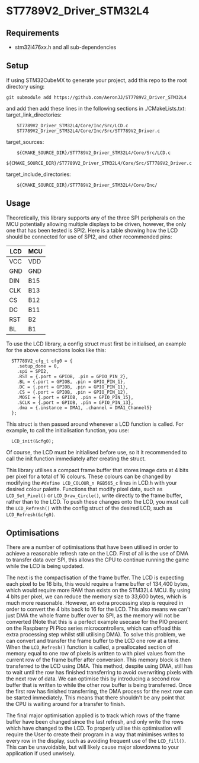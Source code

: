 # ST7789V2_Driver_STM32L4

## Requirements
 - stm32l476xx.h and all sub-dependencies

## Setup
If using STM32CubeMX to generate your project, add this repo to the root directory using:
```
git submodule add https://github.com/AeronJJ/ST7789V2_Driver_STM32L4
```
and add then add these lines in the following sections in ./CMakeLists.txt:
target_link_directories:
```
    ST7789V2_Driver_STM32L4/Core/Inc/Src/LCD.c
    ST7789V2_Driver_STM32L4/Core/Inc/Src/ST7789V2_Driver.c
```
target_sources:
```
    ${CMAKE_SOURCE_DIR}/ST7789V2_Driver_STM32L4/Core/Src/LCD.c
    ${CMAKE_SOURCE_DIR}/ST7789V2_Driver_STM32L4/Core/Src/ST7789V2_Driver.c
```
target_include_directories:
```
    ${CMAKE_SOURCE_DIR}/ST7789V2_Driver_STM32L4/Core/Inc/
```

## Usage

Theoretically, this library supports any of the three SPI peripherals on the MCU potentially allowing multiple displays to be driven, however, the only one that has been tested is SPI2. Here is a table showing how the LCD should be connected for use of SPI2, and other recommended pins:

| LCD | MCU |
|-----|-----|
| VCC | VDD |
| GND | GND |
| DIN | B15 |
| CLK | B13 |
| CS  | B12 |
| DC  | B11 |
| RST | B2  |
| BL  | B1  |

To use the LCD library, a config struct must first be initialised, an example for the above connections looks like this:
```
  ST7789V2_cfg_t cfg0 = {
    .setup_done = 0,
    .spi = SPI2,
    .RST = {.port = GPIOB, .pin = GPIO_PIN_2},
    .BL = {.port = GPIOB, .pin = GPIO_PIN_1},
    .DC = {.port = GPIOB, .pin = GPIO_PIN_11},
    .CS = {.port = GPIOB, .pin = GPIO_PIN_12},
    .MOSI = {.port = GPIOB, .pin = GPIO_PIN_15},
    .SCLK = {.port = GPIOB, .pin = GPIO_PIN_13},
    .dma = {.instance = DMA1, .channel = DMA1_Channel5}
  };
```

This struct is then passed around whenever a LCD function is called. For example, to call the initialisation function, you use:
```
  LCD_init(&cfg0);
```

Of course, the LCD must be initialised before use, so it it recommended to call the init function immediately after creating the struct.

This library utilises a compact frame buffer that stores image data at 4 bits per pixel for a total of 16 colours. These colours can be changed by modifying the `#define LCD_COLOUR_n RGB565_c` lines in LCD.h with your desired colour palette. Functions that modify pixel data, such as `LCD_Set_Pixel()` or `LCD_Draw_Circle()`, write directly to the frame buffer, rather than to the LCD. To push these changes onto the LCD, you must call the `LCD_Refresh()` with the config struct of the desired LCD, such as `LCD_Refresh(&cfg0)`.

## Optimisations
There are a number of optimisations that have been utilised in order to achieve a reasonable refresh rate on the LCD. First of all is the use of DMA to transfer data over SPI, this allows the CPU to continue running the game while the LCD is being updated.

The next is the compactisation of the frame buffer. The LCD is expecting each pixel to be 16 bits, this would require a frame buffer of 134,400 bytes, which would require more RAM than exists on the STM32L4 MCU. By using 4 bits per pixel, we can reduce the memory size to 33,600 bytes, which is much more reasonable. However, an extra processing step is required in order to convert the 4 bits back to 16 for the LCD. This also means we can't just DMA the whole frame buffer over to SPI, as the memory will not be converted (Note that this is a perfect example usecase for the PIO present on the Raspberry Pi Pico series microcontrollers, which can offload this extra processing step whilst still utilising DMA). To solve this problem, we can convert and transfer the frame buffer to the LCD one row at a time. When the `LCD_Refresh()` function is called, a preallocated section of memory equal to one row of pixels is written to with pixel values from the current row of the frame buffer after conversion. This memory block is then transferred to the LCD using DMA. This method, despite using DMA, still has to wait until the row has finished transferring to avoid overwriting pixels with the next row of data. We can optimise this by introducing a second row buffer that is written to while the other row buffer is being transferred. Once the first row has finished transferring, the DMA process for the next row can be started immediately. This means that there shouldn't be any point that the CPU is waiting around for a transfer to finish.

The final major optimisation applied is to track which rows of the frame buffer have been changed since the last refresh, and only write the rows which have changed to the LCD. To properly utilise this optimisation will require the User to create their program in a way that minimises writes to every row in the display, such as avoiding frequent use of the `LCD_fill()`. This can be unavoidable, but will likely cause major slowdowns to your application if used unwisely.